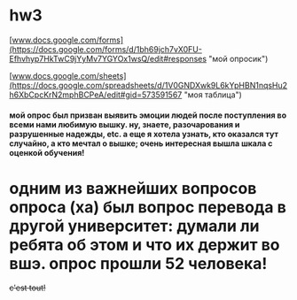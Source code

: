 # hw3

[www.docs.google.com/forms](https://docs.google.com/forms/d/1bh69jch7vX0FU-Efhvhyp7HkTwC9jYyMv7YGYOx1wsQ/edit#responses "мой опросик")

[www.docs.google.com/sheets](https://docs.google.com/spreadsheets/d/1V0GNDXwk9L6kYpHBN1nqsHu2h6XbCpcKrN2mphBCPeA/edit#gid=573591567 "моя таблица")

#### мой опрос был призван выявить эмоции людей после поступления во всеми нами любимую вышку. ну, знаете, разочарования и разрушенные надежды, etc. а еще я хотела узнать, кто оказался тут случайно, а кто мечтал о вышке; очень интересная вышла шкала с оценкой обучения!

# одним из важнейших вопросов опроса (ха) был вопрос перевода в другой университет: думали ли ребята об этом и что их держит во вшэ. опрос прошли 52 человека!

~~c'est tout!~~
